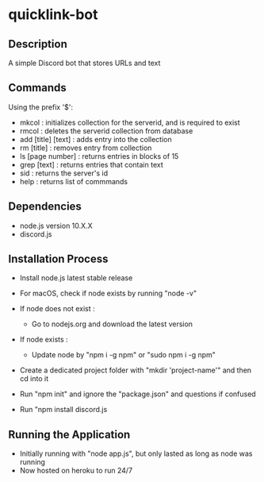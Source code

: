 # quicklink-bot

## Description
A simple Discord bot that stores URLs and text

## Commands
Using the prefix '$':
- mkcol	: initializes collection for the serverid, and is required to exist
- rmcol : deletes the serverid collection from database
- add [title] [text] : adds entry into the collection
- rm [title] : removes entry from collection
- ls [page number] : returns entries in blocks of 15
- grep [text] : returns entries that contain text
- sid : returns the server's id
- help : returns list of commmands

## Dependencies
- node.js version 10.X.X 
- discord.js

## Installation Process
- Install node.js latest stable release
- For macOS, check if node exists by running "node -v"

- If node does not exist :
	- Go to nodejs.org and download the latest version
- If node exists :
	- Update node by "npm i -g npm" or "sudo npm i -g npm"

- Create a dedicated project folder with "mkdir 'project-name'" and then cd into it
- Run "npm init" and ignore the "package.json" and questions if confused 
- Run "npm install discord.js

## Running the Application
- Initially running with "node app.js", but only lasted as long as node was running
- Now hosted on heroku to run 24/7

